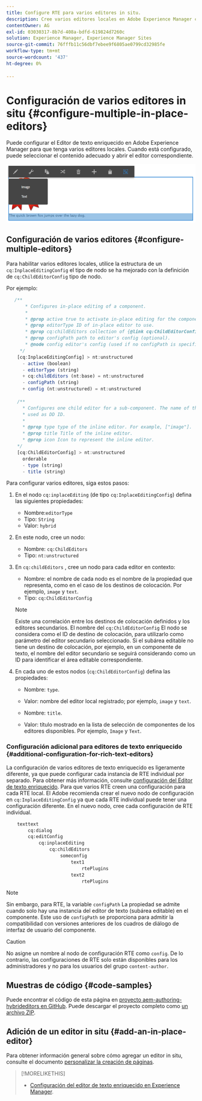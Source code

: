 ```yaml
---
title: Configure RTE para varios editores in situ.
description: Cree varios editores locales en Adobe Experience Manager configurando el Editor de texto enriquecido.
contentOwner: AG
exl-id: 03030317-8b7d-408a-bdfd-619824d7260c
solution: Experience Manager, Experience Manager Sites
source-git-commit: 76fffb11c56dbf7ebee9f6805ae0799cd32985fe
workflow-type: tm+mt
source-wordcount: '437'
ht-degree: 0%

---
```


# Configuración de varios editores in situ {#configure-multiple-in-place-editors}

Puede configurar el Editor de texto enriquecido en Adobe Experience Manager para que tenga varios editores locales. Cuando está configurado, puede seleccionar el contenido adecuado y abrir el editor correspondiente.

![Un editor in situ específico](assets/rte-inplace-editor.png)

## Configuración de varios editores {#configure-multiple-editors}

Para habilitar varios editores locales, utilice la estructura de un `cq:InplaceEditingConfig` el tipo de nodo se ha mejorado con la definición de `cq:ChildEditorConfig` tipo de nodo.

Por ejemplo:

```js
   /**
       * Configures in-place editing of a component.
       *
       * @prop active true to activate in-place editing for the component.
       * @prop editorType ID of in-place editor to use.
       * @prop cq:childEditors collection of {@link cq:ChildEditorConfig} nodes.
       * @prop configPath path to editor's config (optional).
       * @node config editor's config (used if no configPath is specified; optional).
     */
    [cq:InplaceEditingConfig] > nt:unstructured
      - active (boolean)
      - editorType (string)
      + cq:childEditors (nt:base) = nt:unstructured
      - configPath (string)
      + config (nt:unstructured) = nt:unstructured

    /**
      * Configures one child editor for a sub-component. The name of the this node is
      * used as DD ID.
      *
      * @prop type type of the inline editor. For example, ["image"].
      * @prop title Title of the inline editor.
      * @prop icon Icon to represent the inline editor.
    */
    [cq:ChildEditorConfig] > nt:unstructured
      orderable
      - type (string)
      - title (string)
```

Para configurar varios editores, siga estos pasos:

1. En el nodo `cq:inplaceEditing` (de tipo `cq:InplaceEditingConfig`) defina las siguientes propiedades:

   * Nombre:`editorType`
   * Tipo: `String`
   * Valor: `hybrid`

1. En este nodo, cree un nodo:

   * Nombre: `cq:ChildEditors`
   * Tipo: `nt:unstructured`

1. En `cq:childEditors` , cree un nodo para cada editor en contexto:

   * Nombre: el nombre de cada nodo es el nombre de la propiedad que representa, como en el caso de los destinos de colocación. Por ejemplo, `image` y `text`.
   * Tipo: `cq:ChildEditorConfig`

   >[!NOTE]
   >
   >Existe una correlación entre los destinos de colocación definidos y los editores secundarios. El nombre del `cq:ChildEditorConfig` El nodo se considera como el ID de destino de colocación, para utilizarlo como parámetro del editor secundario seleccionado. Si el subárea editable no tiene un destino de colocación, por ejemplo, en un componente de texto, el nombre del editor secundario se seguirá considerando como un ID para identificar el área editable correspondiente.

1. En cada uno de estos nodos (`cq:ChildEditorConfig`) defina las propiedades:

   * Nombre: `type`.
   * Valor: nombre del editor local registrado; por ejemplo, `image` y `text`.

   * Nombre: `title`.
   * Valor: título mostrado en la lista de selección de componentes de los editores disponibles. Por ejemplo, `Image` y `Text`.

### Configuración adicional para editores de texto enriquecido {#additional-configuration-for-rich-text-editors}

La configuración de varios editores de texto enriquecido es ligeramente diferente, ya que puede configurar cada instancia de RTE individual por separado. Para obtener más información, consulte [configuración del Editor de texto enriquecido](/help/sites-administering/rich-text-editor.md). Para que varios RTE creen una configuración para cada RTE local. El Adobe recomienda crear el nuevo nodo de configuración en `cq:InplaceEditingConfig` ya que cada RTE individual puede tener una configuración diferente. En el nuevo nodo, cree cada configuración de RTE individual.

```xml
    texttext
        cq:dialog
        cq:editConfig
            cq:inplaceEditing
                cq:childEditors
                    someconfig
                        text1
                            rtePlugins
                        text2
                            rtePlugins
```

>[!NOTE]
>
>Sin embargo, para RTE, la variable `configPath` La propiedad se admite cuando solo hay una instancia del editor de texto (subárea editable) en el componente. Este uso de `configPath` se proporciona para admitir la compatibilidad con versiones anteriores de los cuadros de diálogo de interfaz de usuario del componente.

>[!CAUTION]
>
>No asigne un nombre al nodo de configuración RTE como `config`. De lo contrario, las configuraciones de RTE solo están disponibles para los administradores y no para los usuarios del grupo `content-author`.

## Muestras de código {#code-samples}

Puede encontrar el código de esta página en [proyecto aem-authoring-hybrideditors en GitHub](https://github.com/Adobe-Marketing-Cloud/aem-authoring-hybrideditors). Puede descargar el proyecto completo como [un archivo ZIP](https://github.com/Adobe-Marketing-Cloud/aem-authoring-hybrideditors/archive/master.zip).

## Adición de un editor in situ {#add-an-in-place-editor}

Para obtener información general sobre cómo agregar un editor in situ, consulte el documento [personalizar la creación de páginas](/help/sites-developing/customizing-page-authoring-touch.md#add-new-in-place-editor).

>[!MORELIKETHIS]
>
>* [Configuración del editor de texto enriquecido en Experience Manager](/help/sites-administering/rich-text-editor.md).
